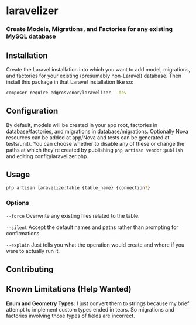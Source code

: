 # laravelizer
### Create Models, Migrations, and Factories for any existing MySQL database

## Installation
Create the Laravel installation into which you want to add model, migrations, and factories for your existing (presumably non-Laravel) database. Then install this package in that Laravel installation like so:

```bash
composer require edgrosvenor/laravelizer --dev
```

## Configuration
By default, models will be created in your app root, factories in database/factories, and migrations in database/migrations. Optionally Nova resources can be added at app/Nova and tests can be generated at tests/unit/. You can choose whether to disable any of these or change the paths at which they're created by publishing `php artisan vendor:publish` and editing config/laravelizer.php.

## Usage

```bash
php artisan laravelize:table {table_name} {connection?}
```

### Options
`--force` Overwrite any existing files related to the table.

`--silent` Accept the default names and paths rather than prompting for confirmations.

`--explain` Just tells you what the operation would create and where if you were to actually run it.

## Contributing



## Known Limitations (Help Wanted)

**Enum and Geometry Types:** I just convert them to strings because my brief attempt to implement custom types ended in tears. So migrations and factories involving those types of fields are incorrect.
